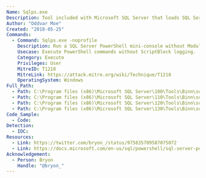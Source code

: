 ```yaml
---
Name: Sqlps.exe
Description: Tool included with Microsoft SQL Server that loads SQL Server cmdlets. Microsoft SQL Server\100 and 110 are Powershell v2. Microsoft SQL Server\120 and 130 are Powershell version 4. Replaced by SQLToolsPS.exe in SQL Server 2016, but will be included with installation for compatability reasons.
Author: "Oddvar Moe"
Created: "2018-05-25"
Commands:
  - Command: Sqlps.exe -noprofile
    Description: Run a SQL Server PowerShell mini-console without Module and ScriptBlock Logging.
    Usecase: Execute PowerShell commands without ScriptBlock logging.
    Category: Execute
    Privileges: User
    MitreID: T1218
    MitreLink: https://attack.mitre.org/wiki/Technique/T1218
    OperatingSystem: Windows
Full_Path:
  - Path: C:\Program files (x86)\Microsoft SQL Server\100\Tools\Binn\sqlps.exe
  - Path: C:\Program files (x86)\Microsoft SQL Server\110\Tools\Binn\sqlps.exe
  - Path: C:\Program files (x86)\Microsoft SQL Server\120\Tools\Binn\sqlps.exe
  - Path: C:\Program files (x86)\Microsoft SQL Server\130\Tools\Binn\sqlps.exe
Code_Sample:
  - Code:
Detection:
  - IOC:
Resources:
  - Link: https://twitter.com/bryon_/status/975835709587075072
  - Link: https://docs.microsoft.com/en-us/sql/powershell/sql-server-powershell?view=sql-server-2017
Acknowledgement:
  - Person: Bryon
    Handle: "@bryon_"
---
```

